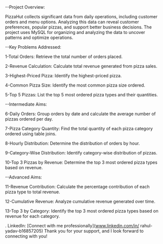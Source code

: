 --Project Overview:

PizzaHut collects significant data from daily operations, including customer orders and menu options. Analyzing this data can reveal customer preferences, popular pizzas, and support better business decisions. The project uses MySQL for organizing and analyzing the data to uncover patterns and optimize operations.

--Key Problems Addressed:

1-Total Orders: Retrieve the total number of orders placed.

2-Revenue Calculation: Calculate total revenue generated from pizza sales.

3-Highest-Priced Pizza: Identify the highest-priced pizza.

4-Common Pizza Size: Identify the most common pizza size ordered.

5-Top 5 Pizzas: List the top 5 most ordered pizza types and their quantities.

--Intermediate Aims:

6-Daily Orders: Group orders by date and calculate the average number of pizzas ordered per day.

7-Pizza Category Quantity: Find the total quantity of each pizza category ordered using table joins.

8-Hourly Distribution: Determine the distribution of orders by hour.

9-Category-Wise Distribution: Identify category-wise distribution of pizzas.

10-Top 3 Pizzas by Revenue: Determine the top 3 most ordered pizza types based on revenue.

--Advanced Aims:

11-Revenue Contribution: Calculate the percentage contribution of each pizza type to total revenue.

12-Cumulative Revenue: Analyze cumulative revenue generated over time.

13-Top 3 by Category: Identify the top 3 most ordered pizza types based on revenue for each category.

. LinkedIn: [Connect with me professionally](www.linkedin.com/in/ rahul-yadav-b16857205)
Thank you for your support, and I look forward to connecting with you!
